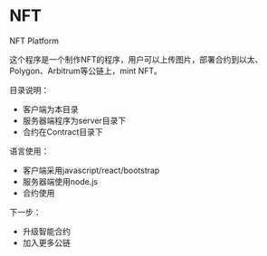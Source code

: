 # NFT
 NFT Platform

 这个程序是一个制作NFT的程序，用户可以上传图片，部署合约到以太、Polygon、Arbitrum等公链上，mint NFT。

 目录说明：
  - 客户端为本目录
  - 服务器端程序为server目录下
  - 合约在Contract目录下

  语言使用：
  - 客户端采用javascript/react/bootstrap
  - 服务器端使用node.js
  - 合约使用

  下一步：
 -   升级智能合约
 -   加入更多公链